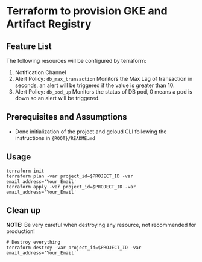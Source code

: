 # Terraform to provision GKE and Artifact Registry

## Feature List
The following resources will be configured by terraform:
1. Notification Channel
1. Alert Policy: `db_max_transaction` 
   Monitors the Max Lag of transaction in seconds, an alert will be triggered if the value is greater than 10.
1. Alert Policy: `db_pod_up`
   Monitors the status of DB pod, 0 means a pod is down so an alert will be triggered.

## Prerequisites and Assumptions
* Done initialization of the project and gcloud CLI following the instructions in `{ROOT}/README.md`

## Usage
```
terraform init
terraform plan -var project_id=$PROJECT_ID -var email_address='Your_Email'
terraform apply -var project_id=$PROJECT_ID -var email_address='Your_Email'
```
## Clean up
**NOTE:** Be very careful when destroying any resource, not recommended for production!
```
# Destroy everything
terraform destroy -var project_id=$PROJECT_ID -var email_address='Your_Email'
```